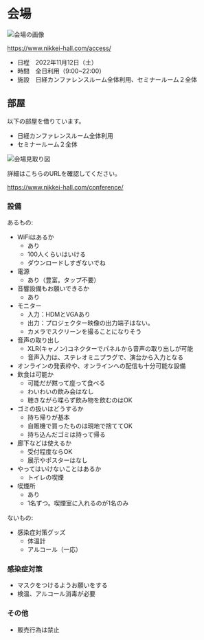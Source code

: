 # 会場

![会場の画像](https://user-images.githubusercontent.com/854049/187945607-611deb65-cee0-4beb-89d2-793fae7e5170.jpg)

https://www.nikkei-hall.com/access/

* 日程　2022年11月12日（土）
* 時間　全日利用（9:00~22:00）
* 施設　日経カンファレンスルーム全体利用、セミナールーム２全体

## 部屋

以下の部屋を借りています。

* 日経カンファレンスルーム全体利用
* セミナールーム２全体

![会場見取り図](https://user-images.githubusercontent.com/854049/173325805-61c61580-7d44-4dca-a4a8-a386e82c12a3.png)

詳細はこちらのURLを確認してください。

https://www.nikkei-hall.com/conference/

### 設備

あるもの:

* WiFiはあるか
    * あり
    * 100人くらいはいける
    * ダウンロードしすぎないでね
* 電源
    * あり（豊富。タップ不要）
* 音響設備もお願いできるか
    * あり
* モニター
    * 入力：HDMとVGAあり
    * 出力：プロジェクター映像の出力端子はない。
    * カメラでスクリーンを撮ることになりそう
* 音声の取り出し
    * XLR(キャノン)コネクターでパネルから音声の取り出しが可能
    * 音声入力は、ステレオミニプラグで、演台から入力となる
* オンラインの発表枠や、オンラインへの配信も十分可能な設備
* 飲食は可能か
    * 可能だが黙って座って食べる
    * わいわいの飲み会はなし
    * 聴きながら喋らず飲み物を飲むのはOK
* ゴミの扱いはどうするか
    * 持ち帰りが基本
    * 自販機で買ったものは現地で捨ててOK
    * 持ち込んだゴミは持って帰る
* 廊下などは使えるか
    * 受付程度ならOK
    * 展示やポスターはなし
* やってはいけないことはあるか
    * トイレの喫煙
* 喫煙所
    * あり
    * 1名ずつ。喫煙室に入れるのが1名のみ


ないもの:

* 感染症対策グッズ
    * 体温計
    * アルコール（一応）
    

### 感染症対策

* マスクをつけるようお願いをする
* 検温、アルコール消毒が必要

### その他

* 販売行為は禁止
